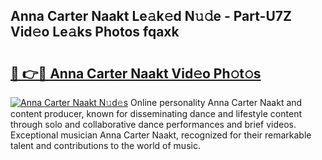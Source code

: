 ## Anna Carter Naakt Le𝚊k𝚎d N𝚞𝚍e - Part-U7Z Vid𝚎o Le𝚊ks Photos fqaxk

# <h2><a href="http://fb9lgsj.evod.top/?m=Anna+Carter+Naakt">🔗 👉🔴 Anna Carter Naakt Vid𝚎o Ph𝚘t𝚘s</a></h2>

[![Anna Carter Naakt N𝚞d𝚎s](https://i.imgur.com/8V9OHl7.gif)](http://fb9lgsj.evod.top/?m=Anna+Carter+Naakt)
Online personality Anna Carter Naakt and content producer, known for disseminating dance and lifestyle content through solo and collaborative dance performances and brief videos. Exceptional musician Anna Carter Naakt, recognized for their remarkable talent and contributions to the world of music. 
